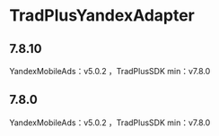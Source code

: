 # TradPlusYandexAdapter

## 7.8.10

YandexMobileAds：v5.0.2 ，TradPlusSDK min：v7.8.0

## 7.8.0

YandexMobileAds：v5.0.2 ，TradPlusSDK min：v7.8.0